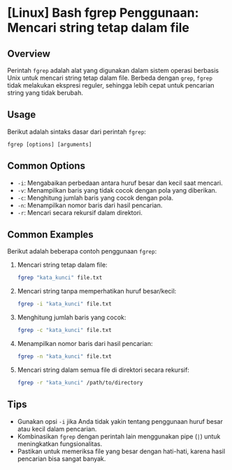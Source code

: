 # [Linux] Bash fgrep Penggunaan: Mencari string tetap dalam file

## Overview
Perintah `fgrep` adalah alat yang digunakan dalam sistem operasi berbasis Unix untuk mencari string tetap dalam file. Berbeda dengan `grep`, `fgrep` tidak melakukan ekspresi reguler, sehingga lebih cepat untuk pencarian string yang tidak berubah.

## Usage
Berikut adalah sintaks dasar dari perintah `fgrep`:

```
fgrep [options] [arguments]
```

## Common Options
- `-i`: Mengabaikan perbedaan antara huruf besar dan kecil saat mencari.
- `-v`: Menampilkan baris yang tidak cocok dengan pola yang diberikan.
- `-c`: Menghitung jumlah baris yang cocok dengan pola.
- `-n`: Menampilkan nomor baris dari hasil pencarian.
- `-r`: Mencari secara rekursif dalam direktori.

## Common Examples
Berikut adalah beberapa contoh penggunaan `fgrep`:

1. Mencari string tetap dalam file:
   ```bash
   fgrep "kata_kunci" file.txt
   ```

2. Mencari string tanpa memperhatikan huruf besar/kecil:
   ```bash
   fgrep -i "kata_kunci" file.txt
   ```

3. Menghitung jumlah baris yang cocok:
   ```bash
   fgrep -c "kata_kunci" file.txt
   ```

4. Menampilkan nomor baris dari hasil pencarian:
   ```bash
   fgrep -n "kata_kunci" file.txt
   ```

5. Mencari string dalam semua file di direktori secara rekursif:
   ```bash
   fgrep -r "kata_kunci" /path/to/directory
   ```

## Tips
- Gunakan opsi `-i` jika Anda tidak yakin tentang penggunaan huruf besar atau kecil dalam pencarian.
- Kombinasikan `fgrep` dengan perintah lain menggunakan pipe (`|`) untuk meningkatkan fungsionalitas.
- Pastikan untuk memeriksa file yang besar dengan hati-hati, karena hasil pencarian bisa sangat banyak.